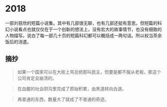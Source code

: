 # 2018

一部刘慈欣的短篇小说集。其中有几部很无聊，也有几部还挺有意思。但短篇的科幻小说看点也就仅仅在于一个创新的想法上，没有宏大的故事情节，也没有细致的人物描写。说白了每一部几十页的短篇科幻都可以概括成一两句话。所以权当茶余饭后的消遣。

## 摘抄 

> 如果一个国家可以在大街上骂总统那叫民主，但要是都不服从老板，那这个公司肯定会崩溃的。

> 在血腥的社会阴沟里完成了原始积累，由黑道转向白道。

> 再普通的东西，数量大了就成了不普通的奇迹。